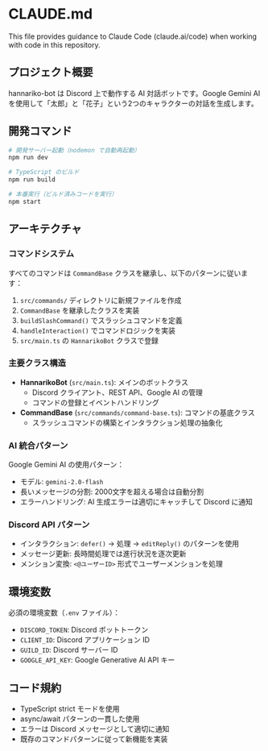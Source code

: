 # CLAUDE.md

This file provides guidance to Claude Code (claude.ai/code) when working with code in this repository.

## プロジェクト概要

hannariko-bot は Discord 上で動作する AI 対話ボットです。Google Gemini AI を使用して「太郎」と「花子」という2つのキャラクターの対話を生成します。

## 開発コマンド

```bash
# 開発サーバー起動（nodemon で自動再起動）
npm run dev

# TypeScript のビルド
npm run build

# 本番実行（ビルド済みコードを実行）
npm start
```

## アーキテクチャ

### コマンドシステム

すべてのコマンドは `CommandBase` クラスを継承し、以下のパターンに従います：

1. `src/commands/` ディレクトリに新規ファイルを作成
2. `CommandBase` を継承したクラスを実装
3. `buildSlashCommand()` でスラッシュコマンドを定義
4. `handleInteraction()` でコマンドロジックを実装
5. `src/main.ts` の `HannarikoBot` クラスで登録

### 主要クラス構造

- **HannarikoBot** (`src/main.ts`): メインのボットクラス
  - Discord クライアント、REST API、Google AI の管理
  - コマンドの登録とイベントハンドリング
- **CommandBase** (`src/commands/command-base.ts`): コマンドの基底クラス
  - スラッシュコマンドの構築とインタラクション処理の抽象化

### AI 統合パターン

Google Gemini AI の使用パターン：

- モデル: `gemini-2.0-flash`
- 長いメッセージの分割: 2000文字を超える場合は自動分割
- エラーハンドリング: AI 生成エラーは適切にキャッチして Discord に通知

### Discord API パターン

- インタラクション: `defer()` → 処理 → `editReply()` のパターンを使用
- メッセージ更新: 長時間処理では進行状況を逐次更新
- メンション変換: `<@ユーザーID>` 形式でユーザーメンションを処理

## 環境変数

必須の環境変数（`.env` ファイル）：

- `DISCORD_TOKEN`: Discord ボットトークン
- `CLIENT_ID`: Discord アプリケーション ID
- `GUILD_ID`: Discord サーバー ID
- `GOOGLE_API_KEY`: Google Generative AI API キー

## コード規約

- TypeScript strict モードを使用
- async/await パターンの一貫した使用
- エラーは Discord メッセージとして適切に通知
- 既存のコマンドパターンに従って新機能を実装
